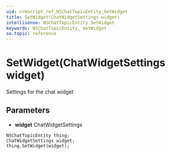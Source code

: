 ```yaml
---
uid: crmscript_ref_NSChatTopicEntity_SetWidget
title: SetWidget(ChatWidgetSettings widget)
intellisense: NSChatTopicEntity.SetWidget
keywords: NSChatTopicEntity, GetWidget
so.topic: reference
---
```


# SetWidget(ChatWidgetSettings widget)

Settings for the chat widget

## Parameters

* **widget** ChatWidgetSettings

```crmscript
NSChatTopicEntity thing;
ChatWidgetSettings widget;
thing.SetWidget(widget);
```

